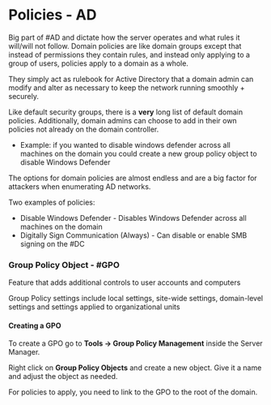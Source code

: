 # Policies - AD
Big part of #AD and dictate how the server operates and what rules it will/will not follow. Domain policies are like domain groups except that instead of permissions they contain rules, and instead only applying to a group of users, policies apply to a domain as a whole. 

They simply act as rulebook for Active Directory that a domain admin can modify and alter as necessary to keep the network running smoothly + securely. 

Like default security groups, there is a **very** long list of default domain policies. Additionally, domain admins can choose to add in their own policies not already on the domain controller.
- Example: if you wanted to disable windows defender across all machines on the domain you could create a new group policy object to disable Windows Defender

The options for domain policies are almost endless and are a big factor for attackers when enumerating AD networks. 

Two examples of policies:
- Disable Windows Defender - Disables Windows Defender across all machines on the domain
- Digitally Sign Communication (Always) - Can disable or enable SMB signing on the #DC

### Group Policy Object - #GPO
Feature that adds additional controls to user accounts and computers

Group Policy settings include local settings, site-wide settings, domain-level settings and settings applied to organizational units

#### Creating a GPO
To create a GPO go to **Tools -> Group Policy Management** inside the Server Manager. 

Right click on **Group Policy Objects** and create a new object. 
Give it a name and adjust the object as needed.

For policies to apply, you need to link to the GPO to the root of the domain. 

